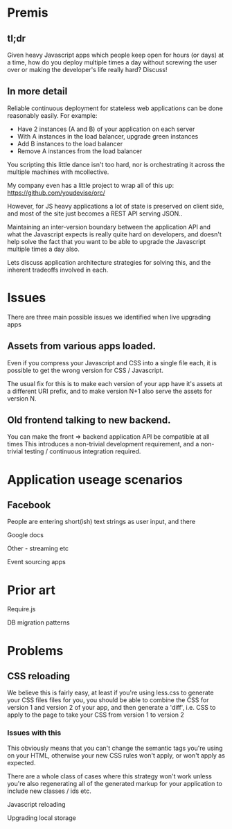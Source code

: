 # Premis

## tl;dr

Given heavy Javascript apps which people keep open for hours (or days) at a time, how do you deploy
multiple times a day without screwing the user over or making the developer's life really hard? Discuss!

## In more detail

Reliable continuous deployment for stateless web applications can be done reasonably easily. For example:

  - Have 2 instances (A and B) of your application on each server
  - With A instances in the load balancer, upgrade green instances
  - Add B instances to the load balancer
  - Remove A instances from the load balancer

You scripting this little dance isn't too hard, nor is orchestrating it across the multiple machines
with mcollective.

My company even has a little project to wrap all of this up: https://github.com/youdevise/orc/

However, for JS heavy applications a lot of state is preserved on client side, and most of the site
just becomes a REST API serving JSON..

Maintaining an inter-version boundary between the application API and what the Javascript expects is really
quite hard on developers, and doesn't help solve the fact that you want to be able to upgrade the Javascript
multiple times a day also.

Lets discuss application architecture strategies for solving this, and the inherent tradeoffs involved in each.

# Issues

There are three main possible issues we identified when live upgrading apps

## Assets from various apps loaded.

Even if you compress your Javascript and CSS into a single file each, it
is possible to get the wrong version for CSS / Javascript.

The usual fix for this is to make each version of your app have it's assets
at a different URI prefix, and to make version N+1 also serve the assets for
version N.

## Old frontend talking to new backend.

You can make the front => backend application API be compatible at all times
This introduces a non-trivial development requirement, and a non-trivial
testing / continuous integration required.

# Application useage scenarios

## Facebook

People are entering short(ish) text strings as user input, and there

Google docs

Other - streaming etc

Event sourcing apps

# Prior art

Require.js

DB migration patterns


# Problems

## CSS reloading

We believe this is fairly easy, at least if you're using less.css to generate
your CSS files files for you, you should be able to combine the CSS for
version 1 and version 2 of your app, and then generate a 'diff', i.e. CSS to
apply to the page to take your CSS from version 1 to version 2

### Issues with this

This obviously means that you can't change the semantic tags you're using on
your HTML, otherwise your new CSS rules won't apply, or won't apply as expected.

There are a whole class of cases where this strategy won't work unless you're
also regenerating all of the generated markup for your application to include
new classes / ids etc.

Javascript reloading

Upgrading local storage


